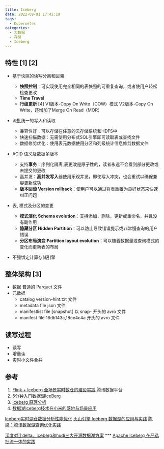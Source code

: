 ```yaml
---
title: Iceberg
date: 2022-09-01 17:42:10
tags:
  - Kubernetes
categories: 
  - 大数据 
  - 存储
  - Iceberg  
---
```


<p></p>
<!-- more -->



## 特性 [1] [2]

+ 基于快照的读写分离和回溯
	- **快照控制**：可实现使用完全相同的表快照的可重复查询，或者使用户轻松检查更改
	- **Time Travel** 
	- **行级更新**  [4]
	  V1版本-Copy On Write（COW）模式
      V2版本-Copy On Write，还增加了Merge On Read（MOR）
+ 流批统一的写入和读取
	- 兼容性好：可以存储在任意的云存储系统和HDFS中
	- 快速扫描数据：无需使用分布式SQL引擎即可读取表或查找文件
	- 数据修剪优化：使用表元数据使用分区和列级统计信息修剪数据文件

+ ACID 语义及数据多版本
	- 支持**事务**：序列化隔离,表更改是原子性的，读者永远不会看到部分更改或未提交的更改
	- 高并发：**高并发写入**器使用乐观并发，即使写入冲突，也会重试以确保兼容更新成功
	- **版本回滚 Version rollback**：使用户可以通过将表重置为良好状态来快速纠正问题

+ 表, 模式及分区的变更
	- **模式演化 Schema evolution**：支持添加，删除，更新或重命名，并且没有副作用
	- **隐藏分区 Hidden Partition**：可以防止导致错误提示或非常慢查询的用户错误
	- **分区布局演变 Partition layout evolution**：可以随着数据量或查询模式的变化而更新表的布局

+ 不强绑定计算存储引擎



## 整体架构 [3]
+ 数据
  普通的 Parquet 文件
+ 元数据
	+ catalog
      version-hint.txt 文件 	
    + metadata file
	  json 文件
	+ manifestlist file  [snapshot]
      以 snap- 开头的 avro 文件	
 	+ manifest file
      16db143c,18ce4c4a 开头的 avro 文件

##  读写过程
+ 读写
+ 增量读
+ 实时小文件合并



## 参考

1. [Flink + Iceberg 全场景实时数仓的建设实践](https://zhuanlan.zhihu.com/p/347660549)  腾讯数据平台
2. [5分钟入门数据湖IceBerg](https://cloud.tencent.com/developer/article/2290397)
3. [Iceberg 原理分析](https://zhuanlan.zhihu.com/p/488467438)
4. [数据湖Iceberg技术在小米的落地与场景应用](https://z.itpub.net/article/detail/7B5B8C89CC5244F94A0C5FDF7DC83DFB)


[Iceberg实时湖仓数据分析性能优化](https://zhuanlan.zhihu.com/p/636273850)
[火山引擎 Iceberg 数据湖的应用与实践](https://blog.csdn.net/weixin_46399686/article/details/131308217)
[陈梁：腾讯数据湖查询优化实践 ](https://mp.weixin.qq.com/s?__biz=MzI1MjQ2OTQ3Ng==&mid=2247562593&idx=2&sn=a41a5202c21118b1f17619a80eff651f)

[深度对比delta、iceberg和hudi三大开源数据湖方案](https://zhuanlan.zhihu.com/p/110748218)  ***
[Apache Iceberg 在严选批流一体的实践](https://baijiahao.baidu.com/s?id=1776240000826938540&wfr=spider&for=pc) 
